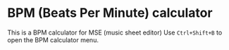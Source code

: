 # BPM (Beats Per Minute) calculator

This is a BPM calculator for MSE (music sheet editor)
Use `Ctrl+Shift+B` to open the BPM calculator menu.
